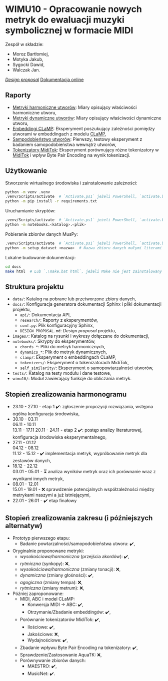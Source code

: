 # WIMU10 - Opracowanie nowych metryk do ewaluacji muzyki symbolicznej w formacie MIDI

Zespół w składzie:

- Moroz Bartłomiej,
- Motyka Jakub,
- Sygocki Dawid,
- Walczak Jan.

[*Design proposal*](DESIGN_PROPOSAL.md)
[Dokumentacja online](https://dove6.github.io/WIMU10/)

## Raporty

- [Metryki harmoniczne utworów](https://dove6.github.io/WIMU10/research/chords-metrics.html): Miary opisujący właściwości harmoniczne utworu,
- [Metryki dynamiczne utworów](https://dove6.github.io/WIMU10/research/dynamics-metrics.html): Miary opisujący właściwości dynamiczne utworu,
- [Embeddingi CLaMP](https://dove6.github.io/WIMU10/research/embeddings.html): Eksperyment poszukujący zależności pomiędzy utworami w embeddingach z modelu [CLaMP](https://github.com/microsoft/muzic/tree/main/clamp),
- [Sampodobieństwo utworów](https://dove6.github.io/WIMU10/research/self_similarity.html): Pierwszy, testowy eksperyment z badaniem samopodobieństwa wewnątrz utworów,
- [Tokenizatory MidiTok](https://dove6.github.io/WIMU10/research/tokenization.html): Eksperyment porównujący różne tokenizatory w [MidiTok](https://miditok.readthedocs.io/en/latest/) i wpływ Byte Pair Encoding na wynik tokenizacji.

## Użytkowanie

Stworzenie wirtualnego środowiska i zainstalowanie zależności:

```sh
python -m venv .venv
.venv/Scripts/activate  # `Activate.ps1` jeżeli PowerShell, `activate.bat` jeżeli wiersz polecenia
python -m pip install -r requirements.txt
```

Uruchamianie skryptów:

```sh
.venv/Scripts/activate  # `Activate.ps1` jeżeli PowerShell, `activate.bat` jeżeli wiersz polecenia
python -m notebooks.<katalog>.<plik>
```

Pobieranie zbiorów danych MusPy:

```sh
.venv/Scripts/activate  # `Activate.ps1` jeżeli PowerShell, `activate.bat` jeżeli wiersz polecenia
python -m setup_dataset <nazwa>  # Nazwa zbioru danych małymi literami
```

Lokalne budowanie dokumentacji:

```sh
cd docs
make html  # Lub `.\make.bat html`, jeżeli Make nie jest zainstalowany (tylko Windows)
```

## Struktura projektu

- `data/`: Katalog na pobrane lub przetworzone zbiory danych,
- `docs/`: Konfiguracja generatora dokumentacji Sphinx i pliki dokumentacji projektu,
  - `api/`: Dokumentacja API,
  - `research/`: Raporty z eksperymentów,
  - `conf.py`: Plik konfiguracyjny Sphinx,
  - `DESIGN_PROPOSAL.md`: *Design proposal* projektu,
- `images/`: Katalog na rysunki i wykresy dołączane do dokumentacji,
- `notebooks/`: Skrypty do eksperymentów,
  - `chords_*`: Pliki do metryk harmonicznych,
  - `dynamics_*`: Plik do metryk dynamicznych,
  - `clamp/`: Eksperyment o embeddingach CLaMP,
  - `tokenizers/`: Eksperyment o tokenizatorach MidiTok,
  - `self_similarity/`: Eksperyment o samopowtarzalności utworów,
- `tests/`: Katalog na testy modułu i dane testowe,
- `wimu10/`: Moduł zawierający funkcje do obliczania metryk.

## Stopień zrealizowania harmonogramu

- 23.10 - 27.10 - etap 1 ✔️: zgłoszenie propozycji rozwiązania, wstępna ogólna konfiguracja środowiska,
- 30.10 - 03.11  
  06.11 - 10.11  
  13.11 - 17.11
  20.11 - 24.11 - etap 2 ✔️: postęp analizy literaturowej, konfiguracja środowiska eksperymentalnego,  
- 27.11 - 01.12  
  04.12 - 08.12  
  11.12 - 15.12 - ✔️ implementacja metryk, wypróbowanie metryk dla zestawów danych,
- 18.12 - 22.12  
  03.01 - 05.01 - ⏳ analiza wyników metryk oraz ich porównanie wraz z wynikami innych metryk,
- 08.01 - 12.01  
  15.01 - 19.01 - ❌ sprawdzenie potencjalnych współzależności między metrykami naszymi a już istniejącymi,
- 22.01 - 26.01 - ✔️ etap finałowy

## Stopień zrealizowania zakresu (i późniejszych alternatyw)

- Prototyp pierwszego etapu:
  - Badanie powtarzalności/samopodobieństwa utworu: ✔️,
- Oryginalnie proponowane metryki:
  - *wysokościowa/harmoniczna* (przejścia akordów): ✔️,
  - *rytmiczna* (synkopy): ❌,
  - *wysokościowa/harmoniczna* (zmiany tonacji): ❌,
  - *dynamiczna* (zmiany głośności): ✔️,
  - *agogiczna* (zmiany tempa): ❌,
  - *rytmiczna* (zmiany metrum): ❌,
- Później zaproponowane:
  - MIDI, ABC i model CLaMP:
    - Konwersja MIDI -> ABC: ✔️,
    - Otrzymanie/Zbadanie embeddingów: ✔️,
  - Porównanie tokenizatorów MidiTok: ✔️,
    - Ilościowe: ✔️,
    - Jakościowe: ❌,
    - Wydajnościowe: ✔️,
  - Zbadanie wpływu Byte Pair Encoding na tokenizatory: ✔️,
  - Sprawdzenie/Zastosowanie AquaTK: ❌,
  - Porównywanie zbiorów danych:
    - MAESTRO: ✔️,
    - MusicNet: ✔️.
